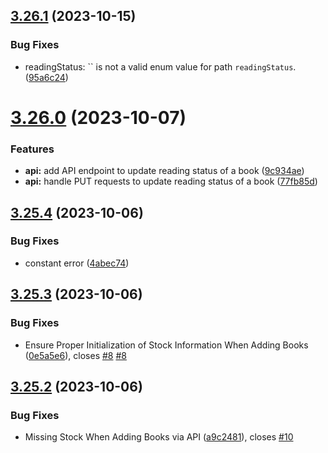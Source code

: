 ## [3.26.1](https://github.com/hossainchisty/LeafLine-Server/compare/v3.26.0...v3.26.1) (2023-10-15)


### Bug Fixes

* readingStatus: `` is not a valid enum value for path `readingStatus`. ([95a6c24](https://github.com/hossainchisty/LeafLine-Server/commit/95a6c2492190605ae51c429d6b469b43bd39c2db))



# [3.26.0](https://github.com/hossainchisty/LeafLine-Server/compare/v3.25.4...v3.26.0) (2023-10-07)


### Features

* **api:** add API endpoint to update reading status of a book ([9c934ae](https://github.com/hossainchisty/LeafLine-Server/commit/9c934ae7192120db9e2bdccab4ee1f5915aec9c8))
* **api:** handle PUT requests to update reading status of a book ([77fb85d](https://github.com/hossainchisty/LeafLine-Server/commit/77fb85d7d135a1b7104035e6256186d1233407e6))



## [3.25.4](https://github.com/hossainchisty/LeafLine-Server/compare/v3.25.3...v3.25.4) (2023-10-06)


### Bug Fixes

* constant error ([4abec74](https://github.com/hossainchisty/LeafLine-Server/commit/4abec743fca000090c3f913cd5cf663143db37d7))



## [3.25.3](https://github.com/hossainchisty/LeafLine-Server/compare/v3.25.2...v3.25.3) (2023-10-06)


### Bug Fixes

* Ensure Proper Initialization of Stock Information When Adding Books ([0e5a5e6](https://github.com/hossainchisty/LeafLine-Server/commit/0e5a5e639074e1b2eba9d889dbe3fed1c3509610)), closes [#8](https://github.com/hossainchisty/LeafLine-Server/issues/8) [#8](https://github.com/hossainchisty/LeafLine-Server/issues/8)



## [3.25.2](https://github.com/hossainchisty/LeafLine-Server/compare/v3.25.1...v3.25.2) (2023-10-06)


### Bug Fixes

* Missing Stock When Adding Books via API ([a9c2481](https://github.com/hossainchisty/LeafLine-Server/commit/a9c248154acedffa29c381da96b2b8fe1d36b509)), closes [#10](https://github.com/hossainchisty/LeafLine-Server/issues/10)




